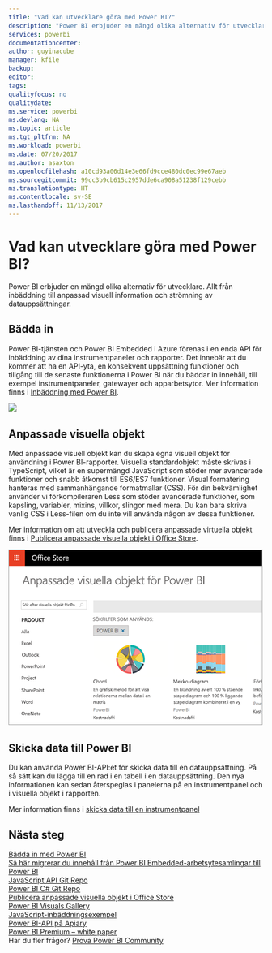 ```yaml
---
title: "Vad kan utvecklare göra med Power BI?"
description: "Power BI erbjuder en mängd olika alternativ för utvecklare. Allt från inbäddning till anpassad visuell information och strömning av datauppsättningar."
services: powerbi
documentationcenter: 
author: guyinacube
manager: kfile
backup: 
editor: 
tags: 
qualityfocus: no
qualitydate: 
ms.service: powerbi
ms.devlang: NA
ms.topic: article
ms.tgt_pltfrm: NA
ms.workload: powerbi
ms.date: 07/20/2017
ms.author: asaxton
ms.openlocfilehash: a10cd93a06d14e3e66fd9cce480dc0ec99e67aeb
ms.sourcegitcommit: 99cc3b9cb615c2957dde6ca908a51238f129cebb
ms.translationtype: HT
ms.contentlocale: sv-SE
ms.lasthandoff: 11/13/2017
---
```

# <a name="what-can-developers-do-with-power-bi"></a>Vad kan utvecklare göra med Power BI?
Power BI erbjuder en mängd olika alternativ för utvecklare. Allt från inbäddning till anpassad visuell information och strömning av datauppsättningar.

## <a name="embedding"></a>Bädda in
Power BI-tjänsten och Power BI Embedded i Azure förenas i en enda API för inbäddning av dina instrumentpaneler och rapporter. Det innebär att du kommer att ha en API-yta, en konsekvent uppsättning funktioner och tillgång till de senaste funktionerna i Power BI när du bäddar in innehåll, till exempel instrumentpaneler, gatewayer och apparbetsytor. Mer information finns i [Inbäddning med Power BI](embedding.md).

![](media/what-can-you-do/powerbi-embed-sample.png)

## <a name="custom-visuals"></a>Anpassade visuella objekt
Med anpassade visuell objekt kan du skapa egna visuell objekt för användning i Power BI-rapporter. Visuella standardobjekt måste skrivas i TypeScript, vilket är en supermängd JavaScript som stöder mer avancerade funktioner och snabb åtkomst till ES6/ES7 funktioner. Visual formatering hanteras med sammanhängande formatmallar (CSS). För din bekvämlighet använder vi förkompileraren Less som stöder avancerade funktioner, som kapsling, variabler, mixins, villkor, slingor med mera. Du kan bara skriva vanlig CSS i Less-filen om du inte vill använda någon av dessa funktioner.

Mer information om att utveckla och publicera anpassade virtuella objekt finns i [Publicera anpassade visuella objekt i Office Store](office-store.md).

![](media/what-can-you-do/powerbi-custom-visual-store.png)

## <a name="push-data-into-power-bi"></a>Skicka data till Power BI
Du kan använda Power BI-API:et för skicka data till en datauppsättning. På så sätt kan du lägga till en rad i en tabell i en datauppsättning. Den nya informationen kan sedan återspeglas i panelerna på en instrumentpanel och i visuella objekt i rapporten.

Mer information finns i [skicka data till en instrumentpanel](walkthrough-push-data.md)

## <a name="next-steps"></a>Nästa steg
[Bädda in med Power BI](embedding.md)  
[Så här migrerar du innehåll från Power BI Embedded-arbetsytesamlingar till Power BI](migrate-from-powerbi-embedded.md)  
[JavaScript API Git Repo](https://github.com/Microsoft/PowerBI-JavaScript)  
[Power BI C# Git Repo](https://github.com/Microsoft/PowerBI-CSharp)  
[Publicera anpassade visuella objekt i Office Store](office-store.md)  
[Power BI Visuals Gallery](https://github.com/Microsoft/PowerBI-visuals)  
[JavaScript-inbäddningsexempel](https://microsoft.github.io/PowerBI-JavaScript/demo/)  
[Power BI-API på Apiary](http://docs.powerbi.apiary.io/#)  
[Power BI Premium – white paper](https://aka.ms/pbipremiumwhitepaper)  
Har du fler frågor? [Prova Power BI Community](http://community.powerbi.com/)

